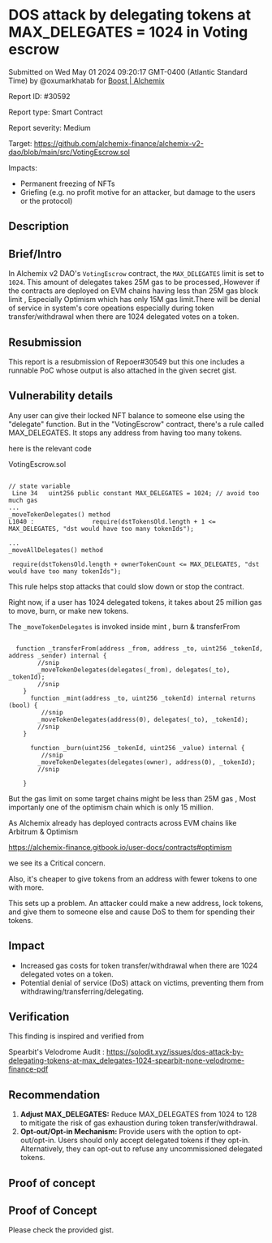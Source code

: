 
# DOS attack by delegating tokens at MAX_DELEGATES = 1024 in Voting escrow

Submitted on Wed May 01 2024 09:20:17 GMT-0400 (Atlantic Standard Time) by @oxumarkhatab for [Boost | Alchemix](https://immunefi.com/bounty/alchemix-boost/)

Report ID: #30592

Report type: Smart Contract

Report severity: Medium

Target: https://github.com/alchemix-finance/alchemix-v2-dao/blob/main/src/VotingEscrow.sol

Impacts:
- Permanent freezing of NFTs
- Griefing (e.g. no profit motive for an attacker, but damage to the users or the protocol)

## Description
## Brief/Intro
In Alchemix v2 DAO's `VotingEscrow` contract,  the `MAX_DELEGATES` limit is set to `1024`.
This amount of delegates takes 25M gas to be processed,.However if the contracts are deployed on EVM chains
having less than 25M gas block limit , Especially Optimism which has only 15M gas limit.There will be denial of service in system's core opeations especially during token transfer/withdrawal when there are 1024 delegated votes on a token. 

## Resubmission
This report is a resubmission of Repoer#30549 but this one includes a runnable PoC whose output is also attached in the given secret gist.

## Vulnerability details
Any user can give their locked NFT balance to someone else using the "delegate" function. But in the "VotingEscrow" contract, there's a rule called MAX_DELEGATES. It stops any address from having too many tokens. 

here is the relevant code 

VotingEscrow.sol

```solidity

// state variable
 Line 34   uint256 public constant MAX_DELEGATES = 1024; // avoid too much gas
...
_moveTokenDelegates() method
L1040 :                require(dstTokensOld.length + 1 <= MAX_DELEGATES, "dst would have too many tokenIds");

...
_moveAllDelegates() method

 require(dstTokensOld.length + ownerTokenCount <= MAX_DELEGATES, "dst would have too many tokenIds");

```


This rule helps stop attacks that could slow down or stop the contract.

Right now, if a user has 1024 delegated tokens, it takes about 25 million gas to move, burn, or make new tokens. 

The `_moveTokenDelegates` is invoked inside mint , burn & transferFrom

```solidity

  function _transferFrom(address _from, address _to, uint256 _tokenId, address _sender) internal {
        //snip
        _moveTokenDelegates(delegates(_from), delegates(_to), _tokenId);
        //snip
    }
      function _mint(address _to, uint256 _tokenId) internal returns (bool) {
         //snip
        _moveTokenDelegates(address(0), delegates(_to), _tokenId);
        //snip
    }
    
      function _burn(uint256 _tokenId, uint256 _value) internal {
         //snip
        _moveTokenDelegates(delegates(owner), address(0), _tokenId);
        //snip
        
    }
```

But the gas limit on some target chains might be less than 25M gas , Most importanly one of the optimism chain which is only 15 million.

As Alchemix already has deployed contracts across EVM chains like Arbitrum & Optimism

https://alchemix-finance.gitbook.io/user-docs/contracts#optimism

we see its a Critical concern.

Also, it's cheaper to give tokens from an address with fewer tokens to one with more.

This sets up a problem. An attacker could make a new address, lock tokens, and give them to someone else and cause DoS to them for spending their tokens.

## Impact
- Increased gas costs for token transfer/withdrawal when there are 1024 delegated votes on a token.
- Potential denial of service (DoS) attack on victims, preventing them from withdrawing/transferring/delegating.

## Verification

This finding is inspired and verified from 

Spearbit's Velodrome Audit : https://solodit.xyz/issues/dos-attack-by-delegating-tokens-at-max_delegates-1024-spearbit-none-velodrome-finance-pdf

## Recommendation
1. **Adjust MAX_DELEGATES:** Reduce MAX_DELEGATES from 1024 to 128 to mitigate the risk of gas exhaustion during token transfer/withdrawal.
2. **Opt-out/Opt-in Mechanism:** Provide users with the option to opt-out/opt-in. Users should only accept delegated tokens if they opt-in. Alternatively, they can opt-out to refuse any uncommissioned delegated tokens.



        
## Proof of concept
## Proof of Concept
Please check the provided gist.